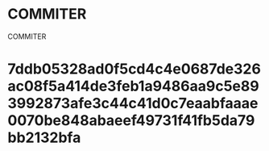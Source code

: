 # COMMITER
COMMITER






# 7ddb05328ad0f5cd4c4e0687de326ac08f5a414de3feb1a9486aa9c5e893992873afe3c44c41d0c7eaabfaaae0070be848abaeef49731f41fb5da79bb2132bfa
